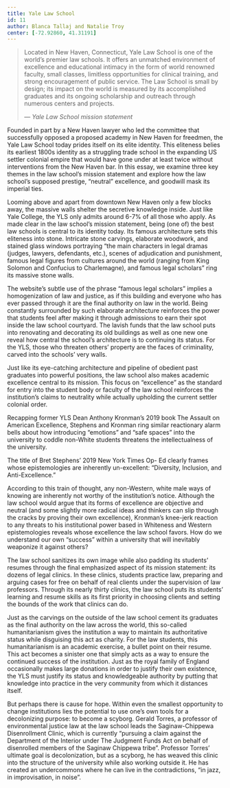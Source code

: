 ```yaml
---
title: Yale Law School
id: 11
author: Blanca Tallaj and Natalie Troy
center: [-72.92860, 41.31191]
---
```


> Located in New Haven, Connecticut, Yale Law School is one
> of the world’s premier law schools. It offers an unmatched
> environment of excellence and educational intimacy in the form of
> world renowned faculty, small classes, limitless opportunities for
> clinical training, and strong encouragement of public service. The
> Law School is small by design; its impact on the world is measured
> by its accomplished graduates and its ongoing scholarship and
> outreach through numerous centers and projects.
>
> &mdash; <cite>Yale Law School mission statement</cite>

Founded in part by a New Haven lawyer who led the committee that
successfully opposed a proposed academy in New Haven for freedmen, the
Yale Law School today prides itself on its elite identity. This
eliteness belies its earliest 1800s identity as a struggling trade
school in the expanding US settler colonial empire that would have
gone under at least twice without interventions from the New Haven
bar. In this essay, we examine three key themes in the law school’s
mission statement and explore how the law school’s supposed prestige,
“neutral” excellence, and goodwill mask its imperial ties.

Looming above and apart from downtown New Haven only a few blocks
away, the massive walls shelter the secretive knowledge inside. Just
like Yale College, the YLS only admits around 6-7% of all those who
apply. As made clear in the law school’s mission statement, being (one
of) the best law schools is central to its identity today. Its famous
architecture sets this eliteness into stone. Intricate stone carvings,
elaborate woodwork, and stained glass windows portraying “the main
characters in legal dramas (judges, lawyers, defendants, etc.), scenes
of adjudication and punishment, famous legal figures from cultures
around the world (ranging from King Solomon and Confucius to
Charlemagne), and famous legal scholars” ring its massive stone walls.

The website’s subtle use of the phrase “famous legal scholars” implies
a homogenization of law and justice, as if this building and everyone
who has ever passed through it are the final authority on law in the
world. Being constantly surrounded by such elaborate architecture
reinforces the power that students feel after making it through
admissions to earn their spot inside the law school courtyard. The
lavish funds that the law school puts into renovating and decorating
its old buildings as well as one new one reveal how central the
school’s architecture is to continuing its status. For the YLS, those
who threaten others’ property are the faces of criminality, carved
into the schools’ very walls.

Just like its eye-catching architecture and pipeline of obedient past
graduates into powerful positions, the law school also makes academic
excellence central to its mission. This focus on “excellence” as the
standard for entry into the student body or faculty of the law school
reinforces the institution’s claims to neutrality while actually
upholding the current settler colonial order.

Recapping former YLS Dean Anthony Kronman’s 2019 book The Assault on
American Excellence, Stephens and Kronman ring similar reactionary
alarm bells about how introducing “emotions” and “safe spaces” into
the university to coddle non-White students threatens the
intellectualness of the university.

The title of Bret Stephens’ 2019 New York Times Op- Ed clearly frames
whose epistemologies are inherently un-excellent: “Diversity,
Inclusion, and Anti-Excellence.”

According to this train of thought, any non-Western, white male ways
of knowing are inherently not worthy of the institution’s notice.
Although the law school would argue that its forms of excellence are
objective and neutral (and some slightly more radical ideas and
thinkers can slip through the cracks by proving their own excellence),
Kronman’s knee-jerk reaction to any threats to his institutional power
based in Whiteness and Western epistemologies reveals whose excellence
the law school favors. How do we understand our own “success” within a
university that will inevitably weaponize it against others?

The law school sanitizes its own image while also padding its
students’ resumes through the final emphasized aspect of its mission
statement: its dozens of legal clinics. In these clinics, students
practice law, preparing and arguing cases for free on behalf of real
clients under the supervision of law professors. Through its nearly
thirty clinics, the law school puts its students’ learning and resume
skills as its first priority in choosing clients and setting the
bounds of the work that clinics can do.

Just as the carvings on the outside of the law school cement its
graduates as the final authority on the law across the world, this
so-called humanitarianism gives the institution a way to maintain its
authoritative status while disguising this act as charity. For the law
students, this humanitarianism is an academic exercise, a bullet point
on their resume. This act becomes a sinister one that simply acts as a
way to ensure the continued success of the institution. Just as the
royal family of England occasionally makes large donations in order to
justify their own existence, the YLS must justify its status and
knowledgeable authority by putting that knowledge into practice in the
very community from which it distances itself.

But perhaps there is cause for hope. Within even the smallest
opportunity to change institutions lies the potential to use one’s own
tools for a decolonizing purpose: to become a scyborg. Gerald Torres,
a professor of environmental justice law at the law school leads the
Saginaw-Chippewa Disenrollment Clinic, which is currently “pursuing a
claim against the Department of the Interior under The Judgment Funds
Act on behalf of disenrolled members of the Saginaw Chippewa tribe”.
Professor Torres’ ultimate goal is decolonization, but as a scyborg,
he has weaved this clinic into the structure of the university while
also working outside it. He has created an undercommons where he can
live in the contradictions, “in jazz, in improvisation, in noise”.
